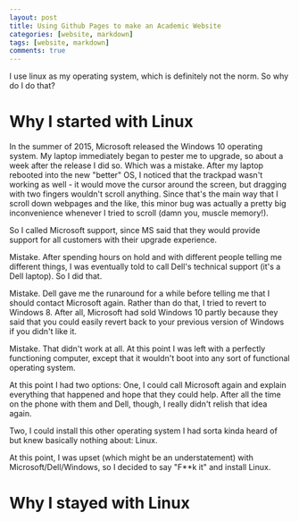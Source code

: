 ```yaml
---
layout: post
title: Using Github Pages to make an Academic Website
categories: [website, markdown]
tags: [website, markdown]
comments: true
---
```


I use linux as my operating system, which is definitely not the norm.
So why do I do that? 

# Why I started with Linux
In the summer of 2015, Microsoft released the Windows 10 operating
system. My laptop immediately began to pester me to upgrade, so about
a week after the release I did so. Which was a mistake. After my
laptop rebooted into the new "better" OS, I noticed that the trackpad
wasn't working as well - it would move the cursor around the screen,
but dragging with two fingers wouldn't scroll anything. Since that's
the main way that I scroll down webpages and the like, this minor bug
was actually a pretty big inconvenience whenever I tried to scroll
(damn you, muscle memory!). 

So I called Microsoft support, since MS said that they would provide
support for all customers with their upgrade experience. 

Mistake. After spending hours on hold and with different people
telling me different things, I was eventually told to call Dell's
technical support (it's a Dell laptop). So I did that. 

Mistake. Dell gave me the runaround for a while before telling me that
I should contact Microsoft again. Rather than do that, I tried to
revert to Windows 8. After all, Microsoft had sold Windows 10 partly
because they said that you could easily revert back to your previous
version of Windows if you didn't like it. 

Mistake. That didn't work at all. At this point I was left with a
perfectly functioning computer, except that it wouldn't boot into any
sort of functional operating system. 

At this point I had two options: One, I could call Microsoft again and
explain everything that happened and hope that they could help. After
all the time on the phone with them and Dell, though, I really didn't
relish that idea again. 

Two, I could install this other operating system I had sorta kinda
heard of but knew basically nothing about: Linux. 

At this point, I was upset (which might be an understatement) with
Microsoft/Dell/Windows, so I decided to say "F**k it" and install
Linux.

# Why I stayed with Linux
